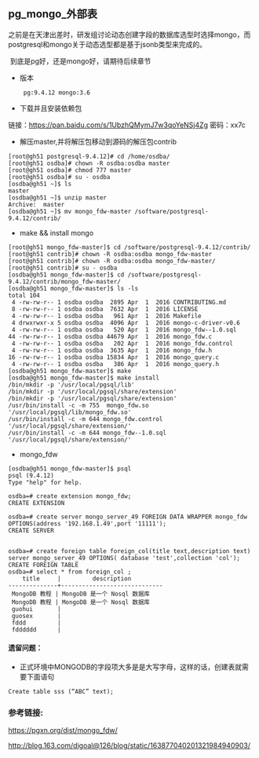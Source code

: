## pg_mongo_外部表

​	之前是在天津出差时，研发组讨论动态创建字段的数据库选型时选择mongo，而postgresql和mongo关于动态选型都是基于jsonb类型来完成的。

​	到底是pg好，还是mongo好，请期待后续章节

-  版本

		pg:9.4.12 mongo:﻿3.6

-  下载并且安装依赖包

  链接：https://pan.baidu.com/s/1UbzhQMymJ7w3qoYeNSj4Zg 密码：xx7c

- 解压master,并将解压包移动到源码的解压包contrib

```
[root@gh51 postgresql-9.4.12]# cd /home/osdba/
[root@gh51 osdba]# chown -R osdba:osdba master 
[root@gh51 osdba]# chmod 777 master 
[root@gh51 osdba]# su - osdba
[osdba@gh51 ~]$ ls
master
[osdba@gh51 ~]$ unzip master 
Archive:  master
[osdba@gh51 ~]$ mv mongo_fdw-master /software/postgresql-9.4.12/contrib/
```

- make && install mongo

```
[root@gh51 mongo_fdw-master]$ cd /software/postgresql-9.4.12/contrib/
[root@gh51 contrib]# chown -R osdba:osdba mongo_fdw-master
[root@gh51 contrib]# chown -R osdba:osdba mongo_fdw-master/
[root@gh51 contrib]# su - osdba
[osdba@gh51 mongo_fdw-master]$ cd /software/postgresql-9.4.12/contrib/mongo_fdw-master/
[osdba@gh51 mongo_fdw-master]$ ls -ls
total 104
 4 -rw-rw-r-- 1 osdba osdba  2895 Apr  1  2016 CONTRIBUTING.md
 8 -rw-rw-r-- 1 osdba osdba  7632 Apr  1  2016 LICENSE
 4 -rw-rw-r-- 1 osdba osdba   961 Apr  1  2016 Makefile
 4 drwxrwxr-x 5 osdba osdba  4096 Apr  1  2016 mongo-c-driver-v0.6
 4 -rw-rw-r-- 1 osdba osdba   520 Apr  1  2016 mongo_fdw--1.0.sql
44 -rw-rw-r-- 1 osdba osdba 44679 Apr  1  2016 mongo_fdw.c
 4 -rw-rw-r-- 1 osdba osdba   202 Apr  1  2016 mongo_fdw.control
 4 -rw-rw-r-- 1 osdba osdba  3635 Apr  1  2016 mongo_fdw.h
16 -rw-rw-r-- 1 osdba osdba 15834 Apr  1  2016 mongo_query.c
 4 -rw-rw-r-- 1 osdba osdba   386 Apr  1  2016 mongo_query.h
[osdba@gh51 mongo_fdw-master]$ make
[osdba@gh51 mongo_fdw-master]$ make install
/bin/mkdir -p '/usr/local/pgsql/lib'
/bin/mkdir -p '/usr/local/pgsql/share/extension'
/bin/mkdir -p '/usr/local/pgsql/share/extension'
/usr/bin/install -c -m 755  mongo_fdw.so '/usr/local/pgsql/lib/mongo_fdw.so'
/usr/bin/install -c -m 644 mongo_fdw.control '/usr/local/pgsql/share/extension/'
/usr/bin/install -c -m 644 mongo_fdw--1.0.sql '/usr/local/pgsql/share/extension/'

```

- mongo_fdw

```
[osdba@gh51 mongo_fdw-master]$ psql
psql (9.4.12)
Type "help" for help.

osdba=# create extension mongo_fdw;
CREATE EXTENSION

osdba=# create server mongo_server_49 FOREIGN DATA WRAPPER mongo_fdw 
OPTIONS(address '192.168.1.49',port '11111');
CREATE SERVER


osdba=# create foreign table foreign_col(title text,description text) server mongo_server_49 OPTIONS( database 'test',collection 'col');
CREATE FOREIGN TABLE
osdba=# select * from foreign_col ;
    title     |         description         
--------------+-----------------------------
 MongoDB 教程 | MongoDB 是一个 Nosql 数据库
 MongoDB 教程 | MongoDB 是一个 Nosql 数据库
 guohui       | 
 guosex       | 
 fddd         | 
 fdddddd      | 
```



#### 遗留问题：

- 正式环境中MONGODB的字段项大多是是大写字母，这样的话，创建表就需要下面语句

 ```
Create table sss (“ABC” text);
 ```



### 参考链接:

<https://pgxn.org/dist/mongo_fdw/>

<http://blog.163.com/digoal@126/blog/static/163877040201321984940903/>